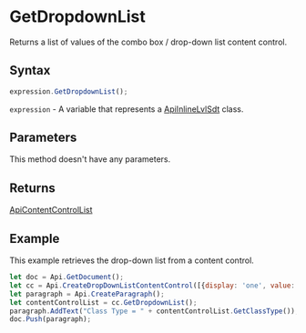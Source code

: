 # GetDropdownList

Returns a list of values of the combo box / drop-down list content control.

## Syntax

```javascript
expression.GetDropdownList();
```

`expression` - A variable that represents a [ApiInlineLvlSdt](../ApiInlineLvlSdt.md) class.

## Parameters

This method doesn't have any parameters.

## Returns

[ApiContentControlList](../../ApiContentControlList/ApiContentControlList.md)

## Example

This example retrieves the drop-down list from a content control.

```javascript editor-docx
let doc = Api.GetDocument();
let cc = Api.CreateDropDownListContentControl([{display: 'one', value: '1'}, {display: 'two', value: '2'}], 1);
let paragraph = Api.CreateParagraph();
let contentControlList = cc.GetDropdownList();
paragraph.AddText("Class Type = " + contentControlList.GetClassType());
doc.Push(paragraph);
```
